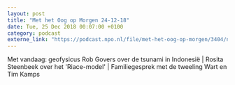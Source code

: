 ```yaml
---
layout: post
title: "Met het Oog op Morgen 24-12-18"
date: Tue, 25 Dec 2018 00:07:00 +0100
category: podcast
externe_link: "https://podcast.npo.nl/file/met-het-oog-op-morgen/3404/nporadio1_met-het-oog-op-morgen_20181225_met-het-oog-op-morgen-24-12-18.mp3"
---
```


Met vandaag: geofysicus Rob Govers over de tsunami in Indonesië | Rosita Steenbeek over het 'Riace-model' | Familiegesprek met de tweeling Wart en Tim Kamps
